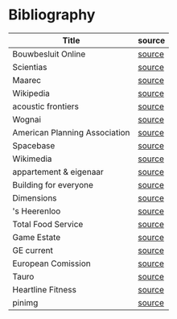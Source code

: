 # Bibliography
Title | source 
---------|----------
 Bouwbesluit Online | [source](https://www.bouwbesluitonline.nl/docs/wet/bb2012)
 Scientias | [source](https://www.scientias.nl/co2-uitstoot-van-de-bouw-bereikt-recordhoogte/#:~:text=Gebouwen%20en%20de%20bouw%20zorgen,van%20de%20bouw%20een%20recordhoogte)
 Maarec | [source](https://agdev.anr.udel.edu/maarec/honey-bee-biology/the-colony-and-its-organization/#:~:text=Honey%20bees%20are%20social%20insects,the%20multitude%20of%20solitary%20insects)
 Wikipedia | [source](https://en.wikipedia.org/wiki/Apidae)
 acoustic frontiers| [source](https://www.acousticfrontiers.com/wp-content/uploads/2015/03/17a-View-angle-plan.gif)
 Wognai| [source](https://img.wongnai.com/p/1920x0/2019/05/02/3efb4ab0fcaf4ec9aa591c4e65618821.jpg)
 American Planning Association | [source](https://www.planning.org/pas/reports/report241.htm)
 Spacebase | [source](https://www.spacebase.com/en/)
 Wikimedia | [source](https://upload.wikimedia.org/wikipedia/commons/d/d7/Amsterdam_Fab_Lab_at_The_Waag_Society.JPG)
 appartement & eigenaar | [source](https://www.appartementeneigenaar.nl/vve-onderhoud/entree/entree-appartementencomplex)
 Building for everyone  | [source](http://universaldesign.ie/Built-Environment/Building-for-Everyone/2-Entrances%20and%20Horizontal%20Circulation.pdf)
 Dimensions | [source](https://www.dimensions.com/element/90-degree-parking-spaces-layouts)
 's Heerenloo | [source](https://www.sheerenloo.nl/in-de-buurt/bosweg-30-31-32-33-34-35-36-37-38-1)
 Total Food Service | [source](https://totalfood.com/how-to-create-a-restaurant-floor-plan/)
 Game Estate | [source](https://www.gamestate.com/theHague/)
 GE current | [source](https://www.gecurrent.com/ideas/how-is-the-grocery-store-footprint-changing#:~:text=Grocery%20Stores%20Get%20Smarter%20and%20Smaller&text=While%20the%20average%20size%20of,regularly%20measuring%20closer%20to%2012%2C000)
 European Comission | [source](https://ec.europa.eu/oib/pdf/mit-standard-building-specs_en.pdf)
 Tauro | [source](https://www.tauro.nl/office-spaces)
 Heartline Fitness | [source](https://heartlinefitness.com/5-basic-rules-thumb-sizing-fitness-centers-clubs/#:~:text=In%20terms%20of%20allocating%20square,%2C%20closets%2C%20restrooms%2C%20etc)
 pinimg | [source](https://i.pinimg.com/originals/ea/e4/cc/eae4ccc2374571e1da4113891b892a86.jpg)


